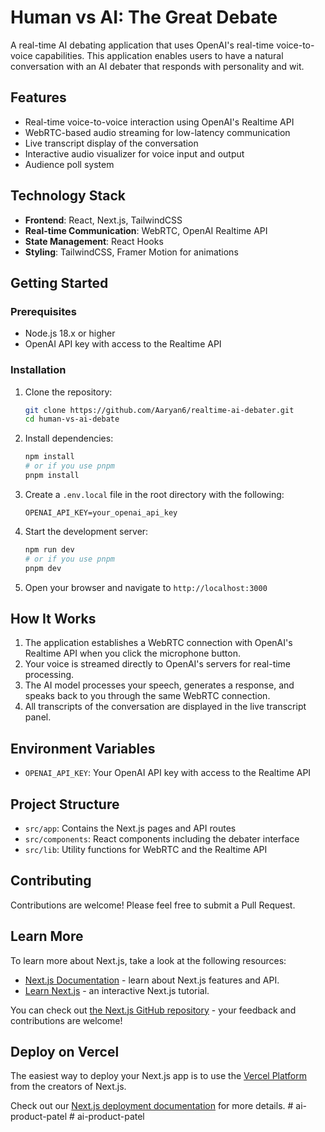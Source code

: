 # Human vs AI: The Great Debate

A real-time AI debating application that uses OpenAI's real-time voice-to-voice capabilities. This application enables users to have a natural conversation with an AI debater that responds with personality and wit.

## Features

- Real-time voice-to-voice interaction using OpenAI's Realtime API
- WebRTC-based audio streaming for low-latency communication
- Live transcript display of the conversation
- Interactive audio visualizer for voice input and output
- Audience poll system

## Technology Stack

- **Frontend**: React, Next.js, TailwindCSS
- **Real-time Communication**: WebRTC, OpenAI Realtime API
- **State Management**: React Hooks
- **Styling**: TailwindCSS, Framer Motion for animations

## Getting Started

### Prerequisites

- Node.js 18.x or higher
- OpenAI API key with access to the Realtime API

### Installation

1. Clone the repository:

   ```bash
   git clone https://github.com/Aaryan6/realtime-ai-debater.git
   cd human-vs-ai-debate
   ```

2. Install dependencies:

   ```bash
   npm install
   # or if you use pnpm
   pnpm install
   ```

3. Create a `.env.local` file in the root directory with the following:

   ```
   OPENAI_API_KEY=your_openai_api_key
   ```

4. Start the development server:

   ```bash
   npm run dev
   # or if you use pnpm
   pnpm dev
   ```

5. Open your browser and navigate to `http://localhost:3000`

## How It Works

1. The application establishes a WebRTC connection with OpenAI's Realtime API when you click the microphone button.
2. Your voice is streamed directly to OpenAI's servers for real-time processing.
3. The AI model processes your speech, generates a response, and speaks back to you through the same WebRTC connection.
4. All transcripts of the conversation are displayed in the live transcript panel.

## Environment Variables

- `OPENAI_API_KEY`: Your OpenAI API key with access to the Realtime API

## Project Structure

- `src/app`: Contains the Next.js pages and API routes
- `src/components`: React components including the debater interface
- `src/lib`: Utility functions for WebRTC and the Realtime API

## Contributing

Contributions are welcome! Please feel free to submit a Pull Request.

## Learn More

To learn more about Next.js, take a look at the following resources:

- [Next.js Documentation](https://nextjs.org/docs) - learn about Next.js features and API.
- [Learn Next.js](https://nextjs.org/learn) - an interactive Next.js tutorial.

You can check out [the Next.js GitHub repository](https://github.com/vercel/next.js) - your feedback and contributions are welcome!

## Deploy on Vercel

The easiest way to deploy your Next.js app is to use the [Vercel Platform](https://vercel.com/new?utm_medium=default-template&filter=next.js&utm_source=create-next-app&utm_campaign=create-next-app-readme) from the creators of Next.js.

Check out our [Next.js deployment documentation](https://nextjs.org/docs/app/building-your-application/deploying) for more details.
#   a i - p r o d u c t - p a t e l  
 #   a i - p r o d u c t - p a t e l  
 